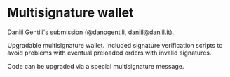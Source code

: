 # Multisignature wallet

Daniil Gentili's submission (@danogentili, <daniil@daniil.it>).

Upgradable multisignature wallet.
Included signature verification scripts to avoid problems with eventual preloaded orders with invalid signatures.

Code can be upgraded via a special multisignature message.

```
```